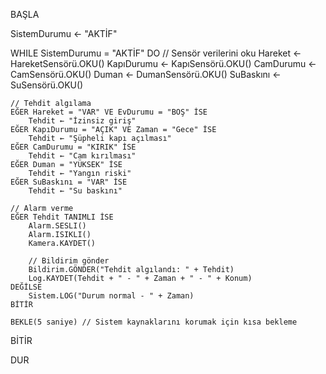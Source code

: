 BAŞLA

SistemDurumu ← "AKTİF"

WHILE SistemDurumu = "AKTİF" DO
    // Sensör verilerini oku
    Hareket ← HareketSensörü.OKU()
    KapıDurumu ← KapıSensörü.OKU()
    CamDurumu ← CamSensörü.OKU()
    Duman ← DumanSensörü.OKU()
    SuBaskını ← SuSensörü.OKU()

    // Tehdit algılama
    EĞER Hareket = "VAR" VE EvDurumu = "BOŞ" İSE
        Tehdit ← "İzinsiz giriş"
    EĞER KapıDurumu = "AÇIK" VE Zaman = "Gece" İSE
        Tehdit ← "Şüpheli kapı açılması"
    EĞER CamDurumu = "KIRIK" İSE
        Tehdit ← "Cam kırılması"
    EĞER Duman = "YÜKSEK" İSE
        Tehdit ← "Yangın riski"
    EĞER SuBaskını = "VAR" İSE
        Tehdit ← "Su baskını"

    // Alarm verme
    EĞER Tehdit TANIMLI İSE
        Alarm.SESLI()
        Alarm.ISIKLI()
        Kamera.KAYDET()
        
        // Bildirim gönder
        Bildirim.GÖNDER("Tehdit algılandı: " + Tehdit)
        Log.KAYDET(Tehdit + " - " + Zaman + " - " + Konum)
    DEĞİLSE
        Sistem.LOG("Durum normal - " + Zaman)
    BİTİR

    BEKLE(5 saniye) // Sistem kaynaklarını korumak için kısa bekleme
BİTİR

DUR
